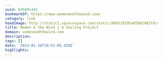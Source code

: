 ```yaml
---
uuid: 645601442
bookmarkOf: https://www.womenandthewind.com/
category: link
headImage: http://static1.squarespace.com/static/604529295a65b02982fdc451/t/61719e2e3b3c5a2aad6d13a3/1634836014875/logoforweb_white-07.png?format=1500w
title: Women & the Wind | A Sailing Project
domain: womenandthewind.com
description:
tags: []
date: '2023-01-26T19:51:05.429Z'
highlights:
---
```





